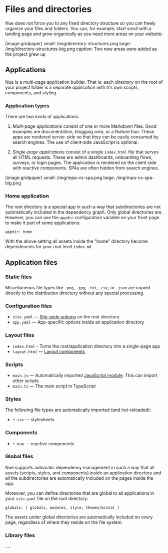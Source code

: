 

# Files and directories
Nue does not force you to any fixed directory structure so you can freely organize your files and folders. You can, for example, start small with a landing page and grow organically as you need more areas on your website:

[image.gridpaper]
  small: /img/directory-structures.png
  large: /img/directory-structures-big.png
  caption: Two new areas were added as the project grew up



## Applications
Nue is a multi-page application builder. That is: each directory on the root of your project folder is a separate *application* with it's own scripts, components, and styling.


### Application types
There are two kinds of applications:

1. *Multi-page applications* consist of one or more Markdown files. Good examples are documentation, blogging area, or a feature tour. These apps are rendered server-side so that they can be easily consumed by search engines. The use of client-side JavaScript is optional.

2. *Single-page applications* consist of a single `index.html` file that serves all HTML requests. These are admin dashboards, onboarding flows, surveys, or login pages. The application is rendered on the client side with reactive components. SPAs are often hidden from search engines.


[image.gridpaper]
  small: /img/mpa-vs-spa.png
  large: /img/mpa-vs-spa-big.png




### Home application
The root directory is a special app in such a way that subdirectories are not automatically included in the dependency graph. Only global directories are. However, you can use the `appdir` configuration variable on your front page to make it part of some applications:

```
appdir: home
```

With the above setting all assets inside the "home" directory become dependencies for your root level `index.md`.




## Application files


### Static files
Miscellaneous file types like `.png`, `.jpg`, `.txt`, `.csv`, or `.json` are copied directly to the distribution directory without any special processing.


### Configuration files

- `site.yaml`   — [Site-wide options](../reference/configuration-options.html) on the root directory
- `app.yaml`    — App-specific options inside an application directory

### Layout files
- `index.html`  - Turns the root/application directory into a single-page app
- `layout.html` — [Layout components](layout-components.html)


### Scripts
- `main.js` — Automatically imported [JavaScript module](js-modules.html). This can import other scripts
- `main.ts` — The main script in TypeScript


### Styles
The following file types are automatically imported (and hot-reloaded):

- `*.css` — stylesheets


### Components
- `*.nue` — reactive components




### Global files
Nue supports automatic dependency management in such a way that all assets (scripts, styles, and components) inside an application directory and all the subdirectories are automatically included on the pages inside the app.


Moreover, you can define directories that are global to all applications in your `site.yaml` file on the root directory:

```
globals: [ globals, modules, style, themes/brutal ]
```

The assets under global directories are automatically included on every page, regardless of where they reside on the file system.


### Library files
....







